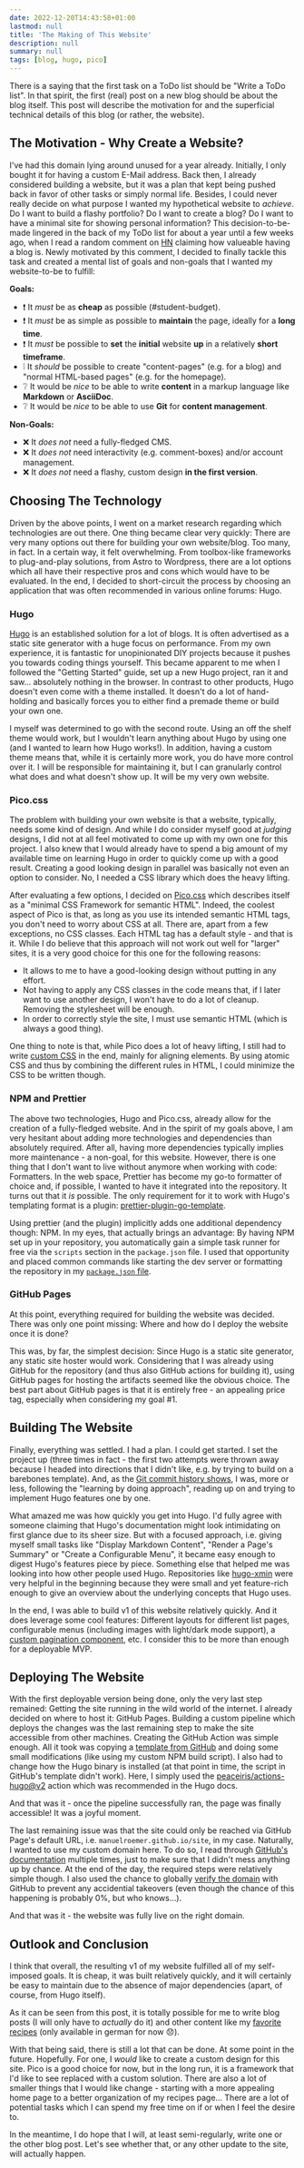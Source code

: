 ```yaml
---
date: 2022-12-20T14:43:58+01:00
lastmod: null
title: 'The Making of This Website'
description: null
summary: null
tags: [blog, hugo, pico]
---
```


There is a saying that the first task on a ToDo list should be "Write a ToDo list".
In that spirit, the first (real) post on a new blog should be about the blog itself.
This post will describe the motivation for and the superficial technical details of this blog
(or rather, the website).

## The Motivation - Why Create a Website?

I've had this domain lying around unused for a year already.
Initially, I only bought it for having a custom E-Mail address.
Back then, I already considered building a website, but it was a plan that kept being pushed back
in favor of other tasks or simply normal life.
Besides, I could never really decide on what purpose I wanted my hypothetical website to _achieve_.
Do I want to build a flashy portfolio? Do I want to create a blog? Do I want to have
a minimal site for showing personal information?
This decision-to-be-made lingered in the back of my ToDo list for about a year until a few weeks
ago, when I read a random comment on [HN](https://news.ycombinator.com) claiming how valueable
having a blog is.
Newly motivated by this comment, I decided to finally tackle this task and created a mental list of
goals and non-goals that I wanted my website-to-be to fulfill:

**Goals:**

- ❗️ It _must_ be as **cheap** as possible (#student-budget).
- ❗️ It _must_ be as simple as possible to **maintain** the page, ideally for a **long time**.
- ❗️ It _must_ be possible to **set** the **initial** website **up** in a relatively **short timeframe**.
- ❕ It _should_ be possible to create "content-pages" (e.g. for a blog) and "normal HTML-based pages"
  (e.g. for the homepage).
- ❔ It would be _nice_ to be able to write **content** in a markup language like **Markdown** or **AsciiDoc**.
- ❔ It would be _nice_ to be able to use **Git** for **content management**.

**Non-Goals:**

- ❌ It _does not_ need a fully-fledged CMS.
- ❌ It _does not_ need interactivity (e.g. comment-boxes) and/or account management.
- ❌ It _does not_ need a flashy, custom design **in the first version**.

## Choosing The Technology

Driven by the above points, I went on a market research regarding which technologies are out there.
One thing became clear very quickly:
There are very many options out there for building your own website/blog.
Too many, in fact.
In a certain way, it felt overwhelming.
From toolbox-like frameworks to plug-and-play solutions, from Astro to Wordpress, there are a lot options
which all have their respective pros and cons which would have to be evaluated.
In the end, I decided to short-circuit the process by choosing an application that was often recommended
in various online forums: Hugo.

### Hugo

[Hugo](https://gohugo.io) is an established solution for a lot of blogs.
It is often advertised as a static site generator with a huge focus on performance.
From my own experience, it is fantastic for unopinionated DIY projects because it pushes you towards
coding things yourself.
This became apparent to me when I followed the "Getting Started" guide, set up a new Hugo
project, ran it and saw... absolutely nothing in the browser.
In contrast to other products, Hugo doesn't even come with a theme installed.
It doesn't do a lot of hand-holding and basically forces you to either find a premade theme or build your own one.

I myself was determined to go with the second route.
Using an off the shelf theme would work, but I wouldn't learn anything about Hugo by using one
(and I wanted to learn how Hugo works!).
In addition, having a custom theme means that, while it is certainly more work, you do have more
control over it.
I will be responsible for maintaining it, but I can granularly control what does and what doesn't show up.
It will be my very own website.

### Pico.css

The problem with building your own website is that a website, typically, needs some kind of design.
And while I do consider myself good at _judging_ designs, I did not at all feel motivated to come
up with my own one for this project.
I also knew that I would already have to spend a big amount of my available time on learning Hugo
in order to quickly come up with a good result.
Creating a good looking design in parallel was basically not even an option to consider.
No, I needed a CSS library which does the heavy lifting.

After evaluating a few options, I decided on [Pico.css](https://picocss.com) which describes itself
as a "minimal CSS Framework for semantic HTML".
Indeed, the coolest aspect of Pico is that, as long as you use its intended semantic HTML tags,
you don't need to worry about CSS at all.
There are, apart from a few exceptions, no CSS classes.
Each HTML tag has a default style - and that is it.
While I do believe that this approach will not work out well for "larger" sites, it is a very good
choice for this one for the following reasons:

- It allows to me to have a good-looking design without putting in any effort.
- Not having to apply any CSS classes in the code means that, if I later want to use another
  design, I won't have to do a lot of cleanup. Removing the stylesheet will be enough.
- In order to correctly style the site, I must use semantic HTML (which is always a good thing).

One thing to note is that, while Pico does a lot of heavy lifting, I still had to write
[custom CSS](https://github.com/manuelroemer/site/blob/550b5354aae683f39b84f76a0f7bbe99a8b0f42c/static/css/global.css)
in the end, mainly for aligning elements.
By using atomic CSS and thus by combining the different rules in HTML, I could minimize
the CSS to be written though.

### NPM and Prettier

The above two technologies, Hugo and Pico.css, already allow for the creation of a fully-fledged
website.
And in the spirit of my goals above, I am very hesitant about adding more technologies and dependencies
than absolutely required.
After all, having more dependencies typically implies more maintenance - a non-goal, for this website.
However, there is one thing that I don't want to live without anymore when working with code: Formatters.
In the web space, Prettier has become my go-to formatter of choice and, if possible, I wanted to have
it integrated into the repository.
It turns out that it _is_ possible.
The only requirement for it to work with Hugo's templating format is a plugin:
[prettier-plugin-go-template](https://github.com/NiklasPor/prettier-plugin-go-template).

Using prettier (and the plugin) implicitly adds one additional dependency though: NPM.
In my eyes, that actually brings an advantage:
By having NPM set up in your repository, you automatically gain a simple task runner for free via
the `scripts` section in the `package.json` file.
I used that opportunity and placed common commands like starting the dev server or formatting
the repository in my [`package.json` file](https://github.com/manuelroemer/site/blob/550b5354aae683f39b84f76a0f7bbe99a8b0f42c/package.json).

### GitHub Pages

At this point, everything required for building the website was decided.
There was only one point missing: Where and how do I deploy the website once it is done?

This was, by far, the simplest decision:
Since Hugo is a static site generator, any static site hoster would work.
Considering that I was already using GitHub for the repository (and thus also GitHub actions for building it),
using GitHub pages for hosting the artifacts seemed like the obvious choice.
The best part about GitHub pages is that it is entirely free - an appealing price tag, especially when
considering my goal #1.

## Building The Website

Finally, everything was settled. I had a plan. I could get started.
I set the project up (three times in fact - the first two attempts were thrown away because I headed into
directions that I didn't like, e.g. by trying to build on a barebones template).
And, as the [Git commit history shows](https://github.com/manuelroemer/site/commits/main?after=1b0966e4f3b4f3e09ea03449b9b7fb78fe5c3508+69&branch=main&qualified_name=refs%2Fheads%2Fmain),
I was, more or less, following the "learning by doing approach", reading up on and trying to implement
Hugo features one by one.

What amazed me was how quickly you get into Hugo.
I'd fully agree with someone claiming that Hugo's documentation might look intimidating on first glance
due to its sheer size.
But with a focused approach, i.e. giving myself small tasks like "Display Markdown Content", "Render a Page's
Summary" or "Create a Configurable Menu", it became easy enough to digest Hugo's features piece by piece.
Something else that helped me was looking into how other people used Hugo.
Repositories like [hugo-xmin](https://github.com/yihui/hugo-xmin) were very helpful in the beginning
because they were small and yet feature-rich enough to give an overview about the underlying concepts
that Hugo uses.

In the end, I was able to build v1 of this website relatively quickly.
And it does leverage some cool features: Different layouts for different list pages,
configurable menus (including images with light/dark mode support),
a [custom pagination component](https://github.com/manuelroemer/site/blob/1b0966e4f3b4f3e09ea03449b9b7fb78fe5c3508/layouts/partials/pagination.html), etc.
I consider this to be more than enough for a deployable MVP.

## Deploying The Website

With the first deployable version being done, only the very last step remained:
Getting the site running in the wild world of the internet.
I already decided on where to host it: GitHub Pages.
Building a custom pipeline which deploys the changes was the last remaining step to make the site
accessible from other machines.
Creating the GitHub Action was simple enough.
All it took was copying a [template from GitHub](https://github.com/actions/starter-workflows/blob/d487ef2f8b08bf9da60462283a819d34c0c3bf34/pages/hugo.yml)
and doing some small modifications (like using my custom NPM build script).
I also had to change how the Hugo binary is installed (at that point in time, the script in GitHub's template didn't work).
Here, I simply used the [peaceiris/actions-hugo@v2](https://github.com/peaceiris/actions-hugo)
action which was recommended in the Hugo docs.

And that was it - once the pipeline successfully ran, the page was finally accessible!
It was a joyful moment.

The last remaining issue was that the site could only be reached via GitHub Page's default URL, i.e.
`manuelroemer.github.io/site`, in my case.
Naturally, I wanted to use my custom domain here.
To do so, I read through [GitHub's documentation](https://docs.github.com/en/pages/configuring-a-custom-domain-for-your-github-pages-site)
multiple times, just to make sure that I didn't mess anything up by chance.
At the end of the day, the required steps were relatively simple though.
I also used the chance to globally [verify the domain](https://docs.github.com/en/pages/configuring-a-custom-domain-for-your-github-pages-site/verifying-your-custom-domain-for-github-pages)
with GitHub to prevent any accidential takeovers (even though the chance of this happening is probably 0%, but who knows...).

And that was it - the website was fully live on the right domain.

## Outlook and Conclusion

I think that overall, the resulting v1 of my website fulfilled all of my self-imposed goals.
It is cheap, it was built relatively quickly, and it will certainly be easy to maintain due
to the absence of major dependencies (apart, of course, from Hugo itself).

As it can be seen from this post, it is totally possible for me to write blog posts (I will only
have to _actually_ do it) and other content like my [favorite recipes](https://manuelroemer.com/recipes/)
(only available in german for now 😞).

With that being said, there is still a lot that can be done.
At some point in the future.
Hopefully.
For one, I _would_ like to create a custom design for this site.
Pico is a good choice for now, but in the long run, it is a framework that I'd like to see replaced
with a custom solution.
There are also a lot of smaller things that I would like change - starting with a more appealing
home page to a better organization of my recipes page...
There are a lot of potential tasks which I can spend my free time on if or when I feel the desire to.

In the meantime, I do hope that I will, at least semi-regularly, write one or the other blog post.
Let's see whether that, or any other update to the site, will actually happen.
